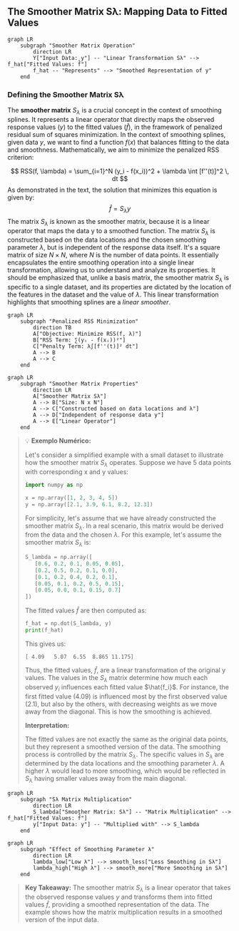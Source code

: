 ## The Smoother Matrix Sλ: Mapping Data to Fitted Values

```mermaid
graph LR
    subgraph "Smoother Matrix Operation"
        direction LR
        Y["Input Data: y"] -- "Linear Transformation Sλ" --> f_hat["Fitted Values: f̂"]
        f_hat -- "Represents" --> "Smoothed Representation of y"
    end
```

### Defining the Smoother Matrix Sλ

The **smoother matrix** $S_\lambda$ is a crucial concept in the context of smoothing splines. It represents a linear operator that directly maps the observed response values ($y$) to the fitted values ($\hat{f}$), in the framework of penalized residual sum of squares minimization. In the context of smoothing splines, given data $y$, we want to find a function $f(x)$ that balances fitting to the data and smoothness. Mathematically, we aim to minimize the penalized RSS criterion:

$$
RSS(f, \lambda) = \sum_{i=1}^N (y_i - f(x_i))^2 + \lambda \int [f''(t)]^2 \, dt
$$
As demonstrated in the text, the solution that minimizes this equation is given by:
$$
\hat{f} =  S_\lambda y
$$
The matrix $S_\lambda$ is known as the smoother matrix, because it is a linear operator that maps the data y to a smoothed function. The matrix $S_\lambda$ is constructed based on the data locations and the chosen smoothing parameter $\lambda$, but is independent of the response data itself. It's a square matrix of size $N \times N$, where $N$ is the number of data points. It essentially encapsulates the entire smoothing operation into a single linear transformation, allowing us to understand and analyze its properties. It should be emphasized that, unlike a basis matrix, the smoother matrix $S_\lambda$ is specific to a single dataset, and its properties are dictated by the location of the features in the dataset and the value of $\lambda$. This linear transformation highlights that smoothing splines are a *linear smoother*.

```mermaid
graph LR
    subgraph "Penalized RSS Minimization"
        direction TB
        A["Objective: Minimize RSS(f, λ)"]
        B["RSS Term: ∑(yᵢ - f(xᵢ))²"]
        C["Penalty Term: λ∫[f''(t)]² dt"]
        A --> B
        A --> C
    end
```

```mermaid
graph LR
    subgraph "Smoother Matrix Properties"
        direction LR
        A["Smoother Matrix Sλ"]
        A --> B["Size: N x N"]
        A --> C["Constructed based on data locations and λ"]
        A --> D["Independent of response data y"]
        A --> E["Linear Operator"]
    end
```

> 💡 **Exemplo Numérico:**
>
> Let's consider a simplified example with a small dataset to illustrate how the smoother matrix $S_\lambda$ operates. Suppose we have 5 data points with corresponding x and y values:
>
> ```python
> import numpy as np
>
> x = np.array([1, 2, 3, 4, 5])
> y = np.array([2.1, 3.9, 6.1, 8.2, 12.3])
> ```
>
> For simplicity, let's assume that we have already constructed the smoother matrix $S_\lambda$. In a real scenario, this matrix would be derived from the data and the chosen $\lambda$. For this example, let's assume the smoother matrix $S_\lambda$ is:
>
> ```python
> S_lambda = np.array([
>    [0.6, 0.2, 0.1, 0.05, 0.05],
>    [0.2, 0.5, 0.2, 0.1, 0.0],
>    [0.1, 0.2, 0.4, 0.2, 0.1],
>    [0.05, 0.1, 0.2, 0.5, 0.15],
>    [0.05, 0.0, 0.1, 0.15, 0.7]
> ])
> ```
>
> The fitted values $\hat{f}$ are then computed as:
>
> ```python
> f_hat = np.dot(S_lambda, y)
> print(f_hat)
> ```
>
> This gives us:
>
> ```
> [ 4.09   5.07  6.55  8.865 11.175]
> ```
>
> Thus, the fitted values, $\hat{f}$, are a linear transformation of the original y values. The values in the $S_\lambda$ matrix determine how much each observed $y_i$ influences each fitted value $\hat{f_i}$. For instance, the first fitted value (4.09) is influenced most by the first observed value (2.1), but also by the others, with decreasing weights as we move away from the diagonal. This is how the smoothing is achieved.
>
> **Interpretation:**
>
> The fitted values are not exactly the same as the original data points, but they represent a smoothed version of the data. The smoothing process is controlled by the matrix $S_\lambda$. The specific values in $S_\lambda$ are determined by the data locations and the smoothing parameter $\lambda$. A higher $\lambda$ would lead to more smoothing, which would be reflected in $S_\lambda$ having smaller values away from the main diagonal.

```mermaid
graph LR
    subgraph "Sλ Matrix Multiplication"
        direction LR
        S_lambda["Smoother Matrix: Sλ"] -- "Matrix Multiplication" --> f_hat["Fitted Values: f̂"]
        y["Input Data: y"] -- "Multiplied with" --> S_lambda
    end
```

```mermaid
graph LR
    subgraph "Effect of Smoothing Parameter λ"
        direction LR
        lambda_low["Low λ"] --> smooth_less["Less Smoothing in Sλ"]
        lambda_high["High λ"] --> smooth_more["More Smoothing in Sλ"]
    end
```

> **Key Takeaway:**
> The smoother matrix $S_\lambda$ is a linear operator that takes the observed response values $y$ and transforms them into fitted values $\hat{f}$, providing a smoothed representation of the data. The example shows how the matrix multiplication results in a smoothed version of the input data.

[^5.4.1]: "A smoothing spline with prechosen λ is an example of a linear smoother (as in linear operator). This is because the estimated parameters in (5.12) are a linear combination of the yi. Denote by f the N-vector of fitted values f(xi) at the training predictors xi. Then" *(Trecho de <Basis Expansions and Regularization>)*
